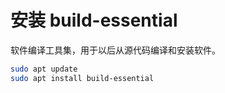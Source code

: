 # 安装 build-essential

软件编译工具集，用于以后从源代码编译和安装软件。

```bash
sudo apt update
sudo apt install build-essential
```
